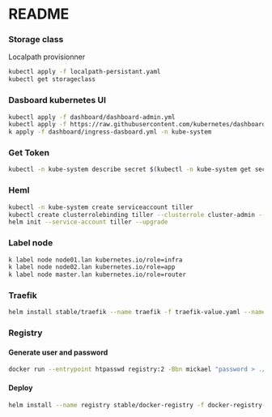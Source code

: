 # README

### Storage class
Localpath provisionner
```bash
kubectl apply -f localpath-persistant.yaml
kubectl get storageclass
```

### Dasboard kubernetes UI

```bash
kubectl apply -f dashboard/dashboard-admin.yml
kubectl apply -f https://raw.githubusercontent.com/kubernetes/dashboard/master/aio/deploy/recommended/kubernetes-dashboard.yaml
k apply -f dashboard/ingress-dasboard.yml -n kube-system
```

### Get Token

```bash
kubectl -n kube-system describe secret $(kubectl -n kube-system get secret | grep admin-user | awk '{print $1}')
```

### Heml

```bash
kubectl -n kube-system create serviceaccount tiller
kubectl create clusterrolebinding tiller --clusterrole cluster-admin --serviceaccount=kube-system:tiller
helm init --service-account tiller --upgrade
```

### Label node

```bash
k label node node01.lan kubernetes.io/role=infra
k label node node02.lan kubernetes.io/role=app
k label node master.lan kubernetes.io/role=router
```

### Traefik

```bash
helm install stable/traefik --name traefik -f traefik-value.yaml --namespace traefik
```

### Registry

#### Generate user and password

```bash
docker run --entrypoint htpasswd registry:2 -Bbn mickael "password > ./httpasswd
```

#### Deploy

```bash
helm install --name registry stable/docker-registry -f docker-registry-value.yaml -n registr
```
